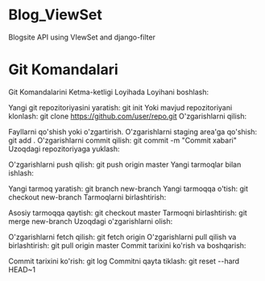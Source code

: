 # Blog_ViewSet
Blogsite  API using VIewSet and django-filter

# Git Komandalari
Git Komandalarini Ketma-ketligi Loyihada
Loyihani boshlash:

Yangi git repozitoriyasini yaratish: git init
Yoki mavjud repozitoriyani klonlash: git clone https://github.com/user/repo.git
O'zgarishlarni qilish:

Fayllarni qo'shish yoki o'zgartirish.
O'zgarishlarni staging area'ga qo'shish: git add .
O'zgarishlarni commit qilish: git commit -m "Commit xabari"
Uzoqdagi repozitoriyaga yuklash:

O'zgarishlarni push qilish: git push origin master
Yangi tarmoqlar bilan ishlash:

Yangi tarmoq yaratish: git branch new-branch
Yangi tarmoqqa o'tish: git checkout new-branch
Tarmoqlarni birlashtirish:

Asosiy tarmoqqa qaytish: git checkout master
Tarmoqni birlashtirish: git merge new-branch
Uzoqdagi o'zgarishlarni olish:

O'zgarishlarni fetch qilish: git fetch origin
O'zgarishlarni pull qilish va birlashtirish: git pull origin master
Commit tarixini ko'rish va boshqarish:

Commit tarixini ko'rish: git log
Commitni qayta tiklash: git reset --hard HEAD~1